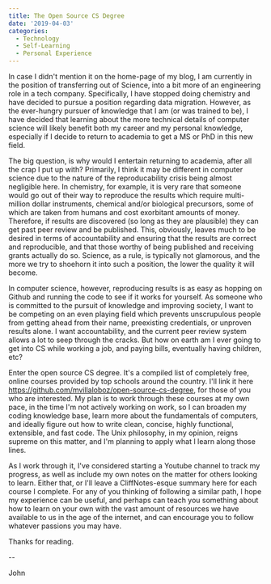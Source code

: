 ```yaml
---
title: The Open Source CS Degree
date: '2019-04-03'
categories:
  - Technology
  - Self-Learning 
  - Personal Experience
---
```


In case I didn't mention it on the home-page of my blog, I am currently in the position of transferring out of Science, into a bit more of an engineering role in a tech company. Specifically, I have stopped doing chemistry and have decided to pursue a position regarding data migration. However, as the ever-hungry pursuer of knowledge that I am (or was trained to be), I have decided that learning about the more technical details of computer science will likely benefit both my career and my personal knowledge, especially if I decide to return to academia to get a MS or PhD in this new field.

The big question, is why would I entertain returning to academia, after all the crap I put up with? Primarily, I think it may be different in computer science due to the nature of the reproducability crisis being almost negligible here. In chemistry, for example, it is very rare that someone would go out of their way to reproduce the results which require multi-million dollar instruments, chemical and/or biological precursors, some of which are taken from humans and cost exorbitant amounts of money. Therefore, if results are discovered (so long as they are plausible) they can get past peer review and be published. This, obviously, leaves much to be desired in terms of accountability and ensuring that the results are correct and reproducible, and that those worthy of being published and receiving grants actually do so. Science, as a rule, is typically not glamorous, and the more we try to shoehorn it into such a position, the lower the quality it will become.

In computer science, however, reproducing results is as easy as hopping on Github and running the code to see if it works for yourself. As someone who is committed to the pursuit of knowledge and improving society, I want to be competing on an even playing field which prevents unscrupulous people from getting ahead from their name, preexisting credentials, or unproven results alone. I want accountability, and the current peer review system allows a lot to seep through the cracks. But how on earth am I ever going to get into CS while working a job, and paying bills, eventually having children, etc?

Enter the open source CS degree. It's a compiled list of completely free, online courses provided by top schools around the country. I'll link it here https://github.com/mvillaloboz/open-source-cs-degree, for those of you who are interested. My plan is to work through these courses at my own pace, in the time I'm not actively working on work, so I can broaden my coding knowledge base, learn more about the fundamentals of computers, and ideally figure out how to write clean, concise, highly functional, extensible, and fast code. The Unix philosophy, in my opinion, reigns supreme on this matter, and I'm planning to apply what I learn along those lines. 

As I work through it, I've considered starting a Youtube channel to track my progress, as well as include my own notes on the matter for others looking to learn. Either that, or I'll leave a CliffNotes-esque summary here for each course I complete. For any of you thinking of following a similar path, I hope my experience can be useful, and perhaps can teach you something about how to learn on your own with the vast amount of resources we have available to us in the age of the internet, and can encourage you to follow whatever passions you may have. 

Thanks for reading.

--

John

 


